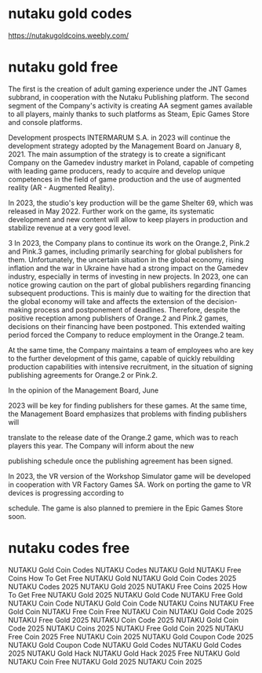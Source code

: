 # nutaku gold codes
https://nutakugoldcoins.weebly.com/

# nutaku gold free
The first is the creation of adult gaming experience under the JNT Games subbrand,
in cooperation with the Nutaku Publishing platform. The second segment of the Company's activity is
creating AA segment games available to all players, mainly thanks to such
platforms as Steam, Epic Games Store and console platforms.

Development prospects
INTERMARUM S.A. in 2023 will continue the development strategy adopted
by the Management Board on January 8, 2021. The main assumption of the strategy is to create
a significant Company on the Gamedev industry market in Poland, capable of competing with leading
game producers, ready to acquire and develop unique competences in the field of
game production and the use of augmented reality (AR - Augmented Reality).

In 2023, the studio's key production will be the game Shelter 69, which was released in
May 2022. Further work on the game, its systematic development and new content will allow
to keep players in production and stabilize revenue at a very good level.

3
In 2023, the Company plans to continue its work on the Orange.2, Pink.2 and
Pink.3 games, including primarily searching for global publishers for them. Unfortunately,
the uncertain situation in the global economy, rising inflation and the war in Ukraine have had a strong impact
on the Gamedev industry, especially in terms of investing in new projects. In 2023,
one can notice growing caution on the part of global publishers regarding
financing subsequent productions. This is mainly due to waiting for the direction that
the global economy will take and affects the extension of the decision-making process and postponement
of deadlines. Therefore, despite the positive reception among publishers of Orange.2 and
Pink.2 games, decisions on their financing have been postponed. This extended waiting period forced the Company to reduce employment in the Orange.2 team.

At the same time, the Company maintains a team of employees who are key to the further development of this
game, capable of quickly rebuilding production capabilities with intensive recruitment, in the
situation of signing publishing agreements for Orange.2 or Pink.2.

In the opinion of the Management Board, June

2023 will be key for finding publishers for these games. At the same time, the Management Board emphasizes that problems with finding publishers will

translate to the release date of the Orange.2 game, which was to reach players this year. The Company will inform about the new

publishing schedule once the publishing agreement has been signed.

In 2023, the VR version of the Workshop Simulator game will be developed in cooperation with VR Factory Games SA. Work on porting the game to VR devices is progressing according to

schedule. The game is also planned to premiere in the Epic Games
Store soon.
# nutaku codes free
NUTAKU Gold Coin Codes
NUTAKU Codes
NUTAKU Gold
NUTAKU Free Coins
How To Get Free NUTAKU Gold
NUTAKU Gold Coin Codes 2025
NUTAKU Codes 2025
NUTAKU Gold 2025
NUTAKU Free Coins 2025
How To Get Free NUTAKU Gold 2025
NUTAKU Gold Code
NUTAKU Free Gold
NUTAKU Coin Code
NUTAKU Gold Coin Code
NUTAKU Coins
NUTAKU Free Gold Coin
NUTAKU Free Coin
Free NUTAKU Coin
NUTAKU Gold Code 2025
NUTAKU Free Gold 2025
NUTAKU Coin Code 2025
NUTAKU Gold Coin Code 2025
NUTAKU Coins 2025
NUTAKU Free Gold Coin 2025
NUTAKU Free Coin 2025
Free NUTAKU Coin 2025
NUTAKU Gold Coupon Code 2025
NUTAKU Gold Coupon Code
NUTAKU Gold Codes
NUTAKU Gold Codes 2025
NUTAKU Gold Hack
NUTAKU Gold Hack 2025
Free NUTAKU Gold
NUTAKU Coin
Free NUTAKU Gold 2025
NUTAKU Coin 2025
